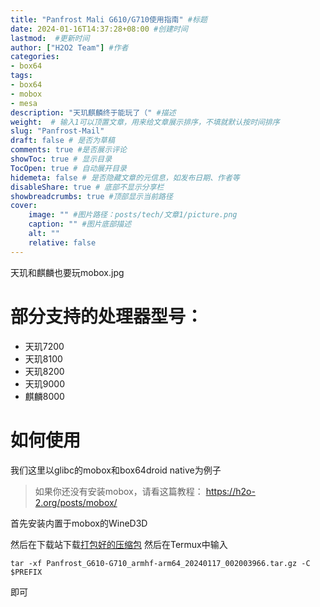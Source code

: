 ```yaml
---
title: "Panfrost Mali G610/G710使用指南" #标题
date: 2024-01-16T14:37:28+08:00 #创建时间
lastmod:  #更新时间
author: ["H2O2 Team"] #作者
categories: 
- box64
tags: 
- box64
- mobox
- mesa
description: "天玑麒麟终于能玩了（" #描述
weight:  # 输入1可以顶置文章，用来给文章展示排序，不填就默认按时间排序
slug: "Panfrost-Mail"
draft: false # 是否为草稿
comments: true #是否展示评论
showToc: true # 显示目录
TocOpen: true # 自动展开目录
hidemeta: false # 是否隐藏文章的元信息，如发布日期、作者等
disableShare: true # 底部不显示分享栏
showbreadcrumbs: true #顶部显示当前路径
cover:
    image: "" #图片路径：posts/tech/文章1/picture.png
    caption: "" #图片底部描述
    alt: ""
    relative: false
--- 
```


天玑和麒麟也要玩mobox.jpg
<!--more-->
# 部分支持的处理器型号：
- 天玑7200
- 天玑8100
- 天玑8200
- 天玑9000
- 麒麟8000
# 如何使用
我们这里以glibc的mobox和box64droid native为例子
> 如果你还没有安装mobox，请看这篇教程：
> https://h2o-2.org/posts/mobox/

首先安装内置于mobox的WineD3D

然后在下载站下载[打包好的压缩包](https://alist.vofficial233.com/Exagear%20&%20box64/Panfrost_G610-G710_armhf-arm64_20240117_002003966.tar.gz)
然后在Termux中输入
```
tar -xf Panfrost_G610-G710_armhf-arm64_20240117_002003966.tar.gz -C $PREFIX
```
即可